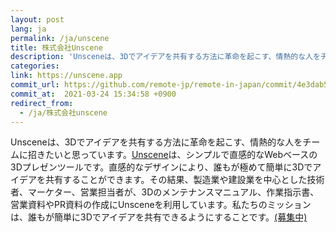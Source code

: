 ```yaml
---
layout: post
lang: ja
permalink: /ja/unscene
title: 株式会社Unscene
description: 'Unsceneは、3Dでアイデアを共有する方法に革命を起こす、情熱的な人をチームに招きたいと思っています。Unsceneは、シンプルで直感的なWebベースの3Dプレゼンツールです。直感的なデザインにより、誰もが極めて簡単に3Dでアイデアを共有することができます。その結果、製造業や建設業を中心とした技術者、マーケター、営業担当者が、3Dのメンテナンスマニュアル、作業指示書、営業資料やPR資料の作成にUnsceneを利用しています。私たちのミッションは、誰もが簡単に3Dでアイデアを共有できるようにすることです。(募集中)'
categories: 
link: https://unscene.app
commit_url: https://github.com/remote-jp/remote-in-japan/commit/4e3dab585175c0c1073979dc41ff5b5356d1c5cf
commit_at:  2021-03-24 15:34:58 +0900
redirect_from:
  - /ja/株式会社unscene
---
```


<p>Unsceneは、3Dでアイデアを共有する方法に革命を起こす、情熱的な人をチームに招きたいと思っています。<a href="https://youtu.be/_RF9qGPKres">Unscene</a>は、シンプルで直感的なWebベースの3Dプレゼンツールです。直感的なデザインにより、誰もが極めて簡単に3Dでアイデアを共有することができます。その結果、製造業や建設業を中心とした技術者、マーケター、営業担当者が、3Dのメンテナンスマニュアル、作業指示書、営業資料やPR資料の作成にUnsceneを利用しています。私たちのミッションは、誰もが簡単に3Dでアイデアを共有できるようにすることです。<a href="https://www.notion.so/Work-At-Unscene-2dd817a550614aea92875d7b0fac7db4">(募集中)</a></p>
